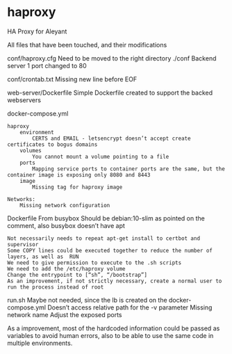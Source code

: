 # haproxy
HA Proxy for Aleyant


All files that have been touched, and their modifications

conf/haproxy.cfg
	Need to be moved to the right directory ./conf
	Backend server 1 port changed to 80

conf/crontab.txt
	Missing new line before EOF

web-server/Dockerfile
	Simple Dockerfile created to support the backed webservers

docker-compose.yml

	haproxy
		environment
			CERTS and EMAIL - letsencrypt doesn’t accept create certificates to bogus domains
		volumes
			You cannot mount a volume pointing to a file
		ports
			Mapping service ports to container ports are the same, but the container image is exposing only 8080 and 8443
		image 
			Missing tag for haproxy image
	
	Networks:
		Missing network configuration 




Dockerfile
	From busybox
		Should be debian:10-slim as pointed on the comment, also busybox doesn’t have apt
	
	Not necessarily needs to repeat apt-get install to certbot and supervisor
	Some COPY lines could be executed together to reduce the number of layers, as well as  RUN
	We need to give permission to execute to the .sh scripts
	We need to add the /etc/haproxy volume
	Change the entrypoint to [“sh”, “/bootstrap”]
	As an improvement, if not strictly necessary, create a normal user to run the process instead of root


run.sh
	Maybe not needed, since the lb is created on the docker-compose.yml
	Doesn’t access relative path for the -v parameter
	Missing network name
	Adjust the exposed ports


As a improvement, most of the hardcoded information could be passed as variables to avoid human errors, also to be able to use the same code in multiple environments.